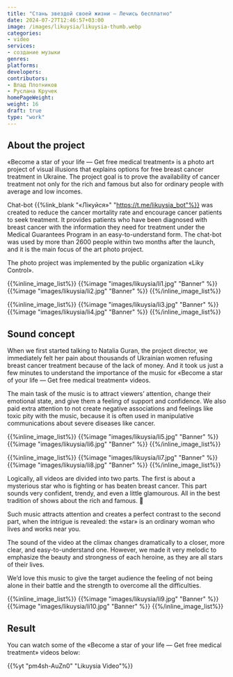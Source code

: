 ```yaml
---
title: "Стань звездой своей жизни — Лечись бесплатно"
date: 2024-07-27T12:46:57+03:00
image: /images/likuysia/likuysia-thumb.webp
categories:
- video
services:
- создание музыки
genres:
platforms:
developers:
contributors:
- Влад Плотников
- Руслана Кручек
homePageWeight:
weight: 16
draft: true
type: "work"
---
```


## About the project

«Become a star of your life — Get free medical treatment» is a photo art project of visual illusions that explains options for free breast cancer treatment in Ukraine. The project goal is to prove the availability of cancer treatment not only for the rich and famous but also for ordinary people with average and low incomes.

Chat-bot {{%link_blank "«Лікуйся»" "https://t.me/likuysia_bot"%}} was created to reduce the cancer mortality rate and encourage cancer patients to seek treatment. It provides patients who have been diagnosed with breast cancer with the information they need for treatment under the Medical Guarantees Program in an easy-to-understand form. The chat-bot was used by more than 2600 people within two months after the launch, and it is the main focus of the art photo project.

The photo project was implemented by the public organization «Liky Control».

{{%inline_image_list%}}
{{%image "images/likuysia/li1.jpg" "Banner" %}}
{{%image "images/likuysia/li2.jpg" "Banner" %}}
{{%/inline_image_list%}}

{{%inline_image_list%}}
{{%image "images/likuysia/li3.jpg" "Banner" %}}
{{%image "images/likuysia/li4.jpg" "Banner" %}}
{{%/inline_image_list%}}

## Sound concept

When we first started talking to Natalia Guran, the project director, we immediately felt her pain about thousands of Ukrainian women refusing breast cancer treatment because of the lack of money. And it took us just a few minutes to understand the importance of the music for «Become a star of your life — Get free medical treatment» videos.  

The main task of the music is to attract viewers’ attention, change their emotional state, and give them a feeling of support and confidence. We also paid extra attention to not create negative associations and feelings like toxic pity with the music, because it is often used in manipulative communications about severe diseases like cancer.

{{%inline_image_list%}}
{{%image "images/likuysia/li5.jpg" "Banner" %}}
{{%image "images/likuysia/li6.jpg" "Banner" %}}
{{%/inline_image_list%}}

{{%inline_image_list%}}
{{%image "images/likuysia/li7.jpg" "Banner" %}}
{{%image "images/likuysia/li8.jpg" "Banner" %}}
{{%/inline_image_list%}}

Logically, all videos are divided into two parts. The first is about a mysterious star who is fighting or has beaten breast cancer. This part sounds very confident, trendy, and even a little glamourous. All in the best tradition of shows about the rich and famous. 🙂

Such music attracts attention and creates a perfect contrast to the second part, when the intrigue is revealed: the «star» is an ordinary woman who lives and works near you.

The sound of the video at the climax changes dramatically to a closer, more clear, and easy-to-understand one. However, we made it very melodic to emphasize the beauty and strongness of each heroine, as they are all stars of their lives.

We’d love this music to give the target audience the feeling of not being alone in their battle and the strength to overcome all the difficulties.

{{%inline_image_list%}}
{{%image "images/likuysia/li9.jpg" "Banner" %}}
{{%image "images/likuysia/li10.jpg" "Banner" %}}
{{%/inline_image_list%}}

## Result

You can watch some of the «Become a star of your life — Get free medical treatment» videos below:

{{%yt "pm4sh-AuZn0" "Likuysia Video"%}}